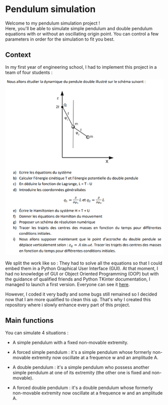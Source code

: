 # Pendulum simulation

Welcome to my pendulum simulation project !  
Here, you'll be able to simulate simple pendulum and double pendulum equations with or without an oscillating origin point. You can control a few parameters in order for the simulation to fit you best.
## Context

In my first year of engineering school, I had to implement this project in a team of four students :

 ![Image of the exercise](image/subject.png)

We split the work like so :
They had to solve all the equations so that I could embed them in a Python Graphical User Interface (GUI).
At that moment, I had no knowledge of GUI or Object Oriented Programming (OOP) but with the guidance of qualified friends and Python TKinter documentation, I managed to launch a first version. Everyone can see it [here](https://github.com/KIMOUGINOT/PMI).

However, I coded it very badly and some bugs still remained so I decided now that I am more qualified to clean this up. That's why I created this repository where i slowly enhance every part of this project.

## Main functions


You can simulate 4 situations :

- A simple pendulum with a fixed non-movable extremity.

- A forced simple pendulum : it's a simple pendulum whose formerly non-movable extremity now oscillate at a frequence w and an amplitude A.

- A double pendulum : it's a simple pendulum who possess another simple pendulum at one of its extremity (the other one is fixed and non-movable).

- A forced double pendulum : it's a double pendulum whose formerly non-movable extremity now oscillate at a frequence w and an amplitude A.
